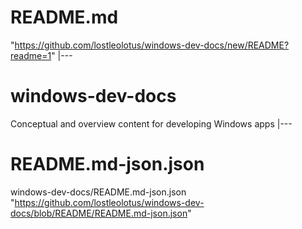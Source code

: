 # README.md
"https://github.com/lostleolotus/windows-dev-docs/new/README?readme=1"
|---
# windows-dev-docs
Conceptual and overview content for developing Windows apps
|---
# README.md-json.json
windows-dev-docs/README.md-json.json
"https://github.com/lostleolotus/windows-dev-docs/blob/README/README.md-json.json"
